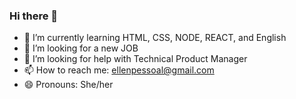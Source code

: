 ### Hi there 👋

- 🌱 I’m currently learning HTML, CSS, NODE, REACT, and English
- 👯 I’m looking for a new JOB
- 🤔 I’m looking for help with Technical Product Manager
- 📫 How to reach me: ellenpessoal@gmail.com
- 😄 Pronouns: She/her
